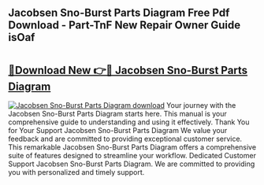 ## Jacobsen Sno-Burst Parts Diagram Free Pdf Download - Part-TnF New Repair Owner Guide isOaf

# <h2><a href="http://dfnwym7.blite.top/?on=Jacobsen+Sno-Burst+Parts+Diagram">🔗Download New 👉🔴 Jacobsen Sno-Burst Parts Diagram</a></h2>

[![Jacobsen Sno-Burst Parts Diagram download](https://i.imgur.com/lujVjoI.png)](http://dfnwym7.blite.top/?on=Jacobsen+Sno-Burst+Parts+Diagram)
Your journey with the Jacobsen Sno-Burst Parts Diagram starts here. This manual is your comprehensive guide to understanding and using it effectively. Thank You for Your Support Jacobsen Sno-Burst Parts Diagram We value your feedback and are committed to providing exceptional customer service. This remarkable Jacobsen Sno-Burst Parts Diagram offers a comprehensive suite of features designed to streamline your workflow. Dedicated Customer Support Jacobsen Sno-Burst Parts Diagram. We are committed to providing you with personalized and timely support.
